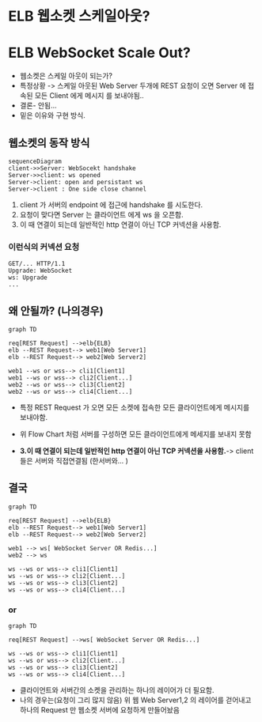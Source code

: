 #  ELB  웹소켓 스케일아웃?

# ELB WebSocket Scale Out?

- 웹소켓은 스케일 아웃이 되는가?
- 특정상황 -> 스케일 아웃된 Web Server  두개에 REST  요청이 오면 Server 에 접속된 모든 Client 에게 메시지 를 보내야됨..
- 결론- 안됨...
- 밑은 이유와 구현 방식.


## 웹소켓의 동작 방식

```mermaid
sequenceDiagram
client->>Server: WebSocekt handshake
Server->>client: ws opened
Server->client: open and persistant ws
Server->client : One side close channel
```



1. client  가 서버의 endpoint 에 접근에 handshake 를 시도한다.
2. 요청이 맞다면 Server 는 클라이언트 에게 ws 을 오픈함.
3. 이 때 연결이 되는데 일반적인 http 연결이 아닌 TCP 커넥션을 사용함.

### 이런식의 커넥션 요청

```
GET/... HTTP/1.1
Upgrade: WebSocket
ws: Upgrade
...
```

## 왜 안될까? (나의경우)

```mermaid
graph TD

req[REST Request] -->elb{ELB}
elb --REST Request--> web1[Web Server1]
elb --REST Request--> web2[Web Server2]

web1 --ws or wss--> cli1[Client1]
web1 --ws or wss--> cli2[Client...]
web2 --ws or wss--> cli3[Client2]
web2 --ws or wss--> cli4[Client...]

```
- 특정 REST Request 가 오면 모든 소켓에 접속한 모든 클라이언트에게 메시지를 보내야함.

- 위 Flow Chart 처럼 서버를 구성하면 모든 클라이언트에게 메세지를 보내지 못함

- **3.이 때 연결이 되는데 일반적인 http 연결이 아닌 TCP 커넥션을 사용함.**-> client 들은 서버와 직접연결됨 (한서버와... )


## 결국

```mermaid
graph TD

req[REST Request] -->elb{ELB}
elb --REST Request--> web1[Web Server1]
elb --REST Request--> web2[Web Server2]

web1 --> ws[ WebSocket Server OR Redis...]
web2 --> ws

ws --ws or wss--> cli1[Client1]
ws --ws or wss--> cli2[Client...]
ws --ws or wss--> cli3[Client2]
ws --ws or wss--> cli4[Client...]
```
### or

```mermaid
graph TD

req[REST Request] -->ws[ WebSocket Server OR Redis...]

ws --ws or wss--> cli1[Client1]
ws --ws or wss--> cli2[Client...]
ws --ws or wss--> cli3[Client2]
ws --ws or wss--> cli4[Client...]
```

 - 클라이언트와 서버간의 소켓을 관리하는 하나의 레이어가 더 필요함.
 - 나의 경우는(요청이 그리 많지 않음)
위 웹 Web Server1,2 의 레이어를 걷어내고 하나의 Request 만 웹소켓 서버에 요청하게 만들어놨음
